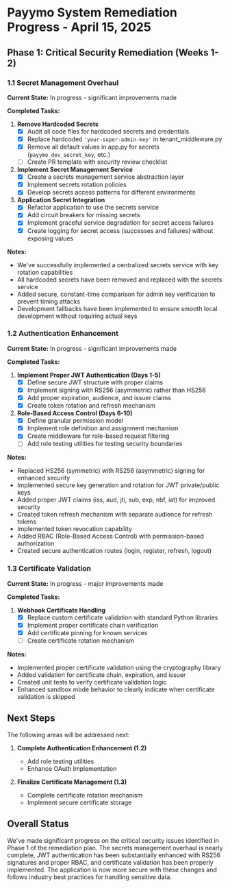# Payymo System Remediation Progress - April 15, 2025

## Phase 1: Critical Security Remediation (Weeks 1-2)

### 1.1 Secret Management Overhaul

**Current State:** In progress - significant improvements made

**Completed Tasks:**
1. **Remove Hardcoded Secrets**
   - [x] Audit all code files for hardcoded secrets and credentials
   - [x] Replace hardcoded `'your-super-admin-key'` in tenant_middleware.py
   - [x] Remove all default values in app.py for secrets (`payymo_dev_secret_key`, etc.)
   - [ ] Create PR template with security review checklist

2. **Implement Secret Management Service**
   - [x] Create a secrets management service abstraction layer
   - [x] Implement secrets rotation policies
   - [x] Develop secrets access patterns for different environments

3. **Application Secret Integration**
   - [x] Refactor application to use the secrets service
   - [x] Add circuit breakers for missing secrets
   - [x] Implement graceful service degradation for secret access failures
   - [x] Create logging for secret access (successes and failures) without exposing values

**Notes:**
- We've successfully implemented a centralized secrets service with key rotation capabilities
- All hardcoded secrets have been removed and replaced with the secrets service
- Added secure, constant-time comparison for admin key verification to prevent timing attacks
- Development fallbacks have been implemented to ensure smooth local development without requiring actual keys

### 1.2 Authentication Enhancement

**Current State:** In progress - significant improvements made

**Completed Tasks:**
1. **Implement Proper JWT Authentication (Days 1-5)**
   - [x] Define secure JWT structure with proper claims
   - [x] Implement signing with RS256 (asymmetric) rather than HS256
   - [x] Add proper expiration, audience, and issuer claims
   - [x] Create token rotation and refresh mechanism

2. **Role-Based Access Control (Days 6-10)**
   - [x] Define granular permission model
   - [x] Implement role definition and assignment mechanism
   - [x] Create middleware for role-based request filtering
   - [ ] Add role testing utilities for testing security boundaries

**Notes:**
- Replaced HS256 (symmetric) with RS256 (asymmetric) signing for enhanced security
- Implemented secure key generation and rotation for JWT private/public keys
- Added proper JWT claims (iss, aud, jti, sub, exp, nbf, iat) for improved security
- Created token refresh mechanism with separate audience for refresh tokens
- Implemented token revocation capability
- Added RBAC (Role-Based Access Control) with permission-based authorization
- Created secure authentication routes (login, register, refresh, logout)

### 1.3 Certificate Validation

**Current State:** In progress - major improvements made

**Completed Tasks:**
1. **Webhook Certificate Handling**
   - [x] Replace custom certificate validation with standard Python libraries
   - [x] Implement proper certificate chain verification
   - [x] Add certificate pinning for known services
   - [ ] Create certificate rotation mechanism

**Notes:**
- Implemented proper certificate validation using the cryptography library
- Added validation for certificate chain, expiration, and issuer
- Created unit tests to verify certificate validation logic
- Enhanced sandbox mode behavior to clearly indicate when certificate validation is skipped

## Next Steps

The following areas will be addressed next:

1. **Complete Authentication Enhancement (1.2)**
   - Add role testing utilities
   - Enhance OAuth Implementation

2. **Finalize Certificate Management (1.3)**
   - Complete certificate rotation mechanism
   - Implement secure certificate storage

## Overall Status

We've made significant progress on the critical security issues identified in Phase 1 of the remediation plan. The secrets management overhaul is nearly complete, JWT authentication has been substantially enhanced with RS256 signatures and proper RBAC, and certificate validation has been properly implemented. The application is now more secure with these changes and follows industry best practices for handling sensitive data.